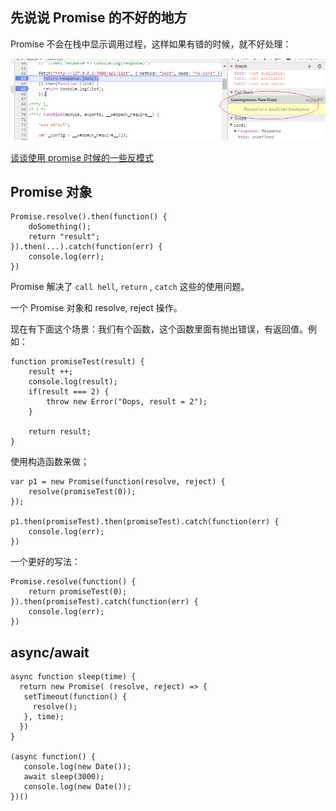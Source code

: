 
## 先说说 Promise 的不好的地方

Promise 不会在栈中显示调用过程，这样如果有错的时候，就不好处理：

![nostack](./imgs/nostack.png)

[谈谈使用 promise 时候的一些反模式](http://efe.baidu.com/blog/promises-anti-pattern/)

## Promise 对象

	Promise.resolve().then(function() {
		doSomething();
		return "result";
	}).then(...).catch(function(err) {
		console.log(err);
	})

Promise 解决了 `call hell`, `return` , `catch` 这些的使用问题。

一个 Promise 对象和 resolve, reject 操作。

现在有下面这个场景：我们有个函数，这个函数里面有抛出错误，有返回值。例如：

	function promiseTest(result) {
		result ++;
		console.log(result);
		if(result === 2) {
			throw new Error("Oops, result = 2");
		}

		return result;
	}

使用构造函数来做；

	var p1 = new Promise(function(resolve, reject) {
		resolve(promiseTest(0));
	});

	p1.then(promiseTest).then(promiseTest).catch(function(err) {
		console.log(err);
	})

一个更好的写法：

	Promise.resolve(function() {
		return promiseTest(0);
	}).then(promiseTest).catch(function(err) {
		console.log(err);
	})

## async/await

	async function sleep(time) {
	  return new Promise( (resolve, reject) => {
	   setTimeout(function() {
	     resolve();
	   }, time); 
	  })
	}
	
	(async function() {
	   console.log(new Date());
	   await sleep(3000);
	   console.log(new Date());
	})()